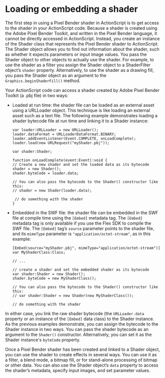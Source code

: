 # Loading or embedding a shader

<div>

The first step in using a Pixel Bender shader in ActionScript is to get access
to the shader in your ActionScript code. Because a shader is created using the
Adobe Pixel Bender Toolkit, and written in the Pixel Bender language, it cannot
be directly accessed in ActionScript. Instead, you create an instance of the
Shader class that represents the Pixel Bender shader to ActionScript. The Shader
object allows you to find out information about the shader, such as whether it
expects parameters or input image values. You pass the Shader object to other
objects to actually use the shader. For example, to use the shader as a filter
you assign the Shader object to a ShaderFilter object’s `shader` property.
Alternatively, to use the shader as a drawing fill, you pass the Shader object
as an argument to the `Graphics.beginShaderFill()` method.

Your ActionScript code can access a shader created by Adobe Pixel Bender Toolkit
(a .pbj file) in two ways:

<div>

- Loaded at run time: the shader file can be loaded as an external asset using a
  URLLoader object. This technique is like loading an external asset such as a
  text file. The following example demonstrates loading a shader bytecode file
  at run time and linking it to a Shader instance:

      var loader:URLLoader = new URLLoader();
      loader.dataFormat = URLLoaderDataFormat.BINARY;
      loader.addEventListener(Event.COMPLETE, onLoadComplete);
      loader.load(new URLRequest("myShader.pbj"));

      var shader:Shader;

      function onLoadComplete(event:Event):void {
      // Create a new shader and set the loaded data as its bytecode
      shader = new Shader();
      shader.byteCode = loader.data;

      // You can also pass the bytecode to the Shader() constructor like this:
      // shader = new Shader(loader.data);

       // do something with the shader
      }

- Embedded in the SWF file: the shader file can be embedded in the SWF file at
  compile time using the `[Embed]` metadata tag. The `[Embed]` metadata tag is
  only available if you use the Flex SDK to compile the SWF file. The `[Embed]`
  tag’s `source` parameter points to the shader file, and its `mimeType`
  parameter is `"application/octet-stream"`, as in this example:

      [Embed(source="myShader.pbj", mimeType="application/octet-stream")]
      var MyShaderClass:Class;

      // ...

      // create a shader and set the embedded shader as its bytecode
      var shader:Shader = new Shader();
      shader.byteCode = new MyShaderClass();

      // You can also pass the bytecode to the Shader() constructor like this:
      // var shader:Shader = new Shader(new MyShaderClass());

      // do something with the shader

</div>

In either case, you link the raw shader bytecode (the `URLLoader.data` property
or an instance of the `[Embed]` data class) to the Shader instance. As the
previous examples demonstrate, you can assign the bytecode to the Shader
instance in two ways. You can pass the shader bytecode as an argument to the
`Shader()` constructor. Alternatively, you can set it as the Shader instance's
`byteCode` property.

Once a Pixel Bender shader has been created and linked to a Shader object, you
can use the shader to create effects in several ways. You can use it as a
filter, a blend mode, a bitmap fill, or for stand-alone processing of bitmap or
other data. You can also use the Shader object’s `data` property to access the
shader’s metadata, specify input images, and set parameter values.

</div>
